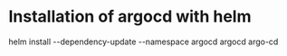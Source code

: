 # Installation of argocd with helm
helm install --dependency-update --namespace argocd  argocd argo-cd
